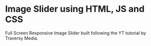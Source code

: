 # Image Slider using HTML, JS and CSS

Full Screen Responsive Image Slider built following the YT tutorial by Traversy Media.

